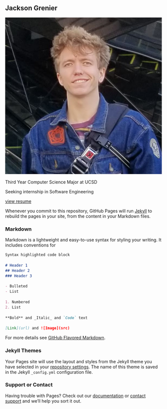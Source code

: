 ## Jackson Grenier

![image](https://raw.githubusercontent.com/joobcksoobn/jkgrenie.github.io/gh-pages/jackson_grenier.jpg)

Third Year Computer Science Major at UCSD

Seeking internship in Software Engineering

[view resume](https://docs.google.com/document/d/1RBsk8nQxigbObjh7UULel5mUdyGBaLqBXTjOFfwa_WY/edit?usp=sharing) 

Whenever you commit to this repository, GitHub Pages will run [Jekyll](https://jekyllrb.com/) to rebuild the pages in your site, from the content in your Markdown files.

### Markdown

Markdown is a lightweight and easy-to-use syntax for styling your writing. It includes conventions for

```markdown
Syntax highlighted code block

# Header 1
## Header 2
### Header 3

- Bulleted
- List

1. Numbered
2. List

**Bold** and _Italic_ and `Code` text

[Link](url) and ![Image](src)
```

For more details see [GitHub Flavored Markdown](https://guides.github.com/features/mastering-markdown/).

### Jekyll Themes

Your Pages site will use the layout and styles from the Jekyll theme you have selected in your [repository settings](https://github.com/joobcksoobn/jkgrenie.github.io/settings). The name of this theme is saved in the Jekyll `_config.yml` configuration file.

### Support or Contact

Having trouble with Pages? Check out our [documentation](https://docs.github.com/categories/github-pages-basics/) or [contact support](https://github.com/contact) and we’ll help you sort it out.
